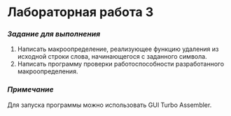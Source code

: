 # Лабораторная работа 3
### *Задание для выполнения*
1. Написать макроопределение, реализующее функцию удаления из исходной строки слова, начинающегося с заданного символа.
2. Написать программу проверки работоспособности разработанного макроопределения.

### *Примечание*
Для запуска программы можно использовать GUI Turbo Assembler.
